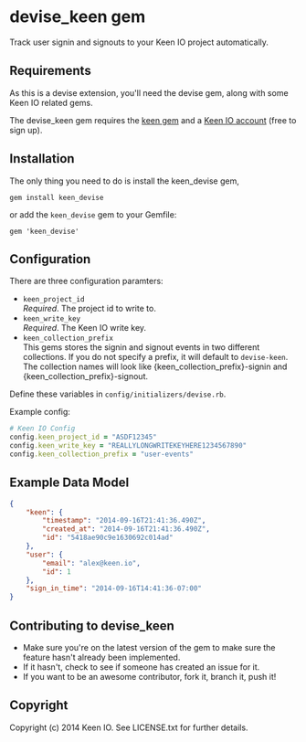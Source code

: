 # devise_keen gem

Track user signin and signouts to your Keen IO project automatically.

## Requirements

As this is a devise extension, you'll need the devise gem, along with some Keen IO related gems.

The devise_keen gem requires the [keen gem](https://rubygems.org/gems/keen) and a [Keen IO account](https://keen.io) (free to sign up).

## Installation

The only thing you need to do is install the keen_devise gem,

`gem install keen_devise`

or add the `keen_devise` gem to your Gemfile:

`gem 'keen_devise'`

## Configuration

There are three configuration paramters:

*  `keen_project_id`  
    *Required*. The project id to write to.
*  `keen_write_key`  
    *Required*. The Keen IO write key.
*  `keen_collection_prefix`  
    This gems stores the signin and signout events in two different collections. If you do not specify a prefix, it will default to `devise-keen`. The collection names will look like {keen_collection_prefix}-signin and {keen_collection_prefix}-signout.

Define these variables in `config/initializers/devise.rb`.

Example config:

```ruby
# Keen IO Config
config.keen_project_id = "ASDF12345"  
config.keen_write_key = "REALLYLONGWRITEKEYHERE1234567890"  
config.keen_collection_prefix = "user-events"
```

## Example Data Model

```JSON
{
    "keen": {
        "timestamp": "2014-09-16T21:41:36.490Z",
        "created_at": "2014-09-16T21:41:36.490Z",
        "id": "5418ae90c9e1630692c014ad"
    },
    "user": {
        "email": "alex@keen.io",
        "id": 1
    },
    "sign_in_time": "2014-09-16T14:41:36-07:00"
}
```

## Contributing to devise_keen
 
* Make sure you're on the latest version of the gem to make sure the feature hasn't already been implemented.
* If it hasn't, check to see if someone has created an issue for it.
* If you want to be an awesome contributor, fork it, branch it, push it!

## Copyright

Copyright (c) 2014 Keen IO. See LICENSE.txt for further details.

